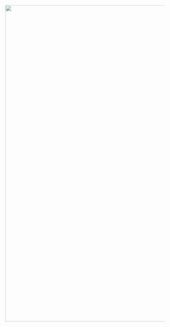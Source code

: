<div id="header" align="center">
  <img src="https://media.giphy.com/media/coxQHKASG60HrHtvkt/giphy.gif" width="1000"/>
</div>
